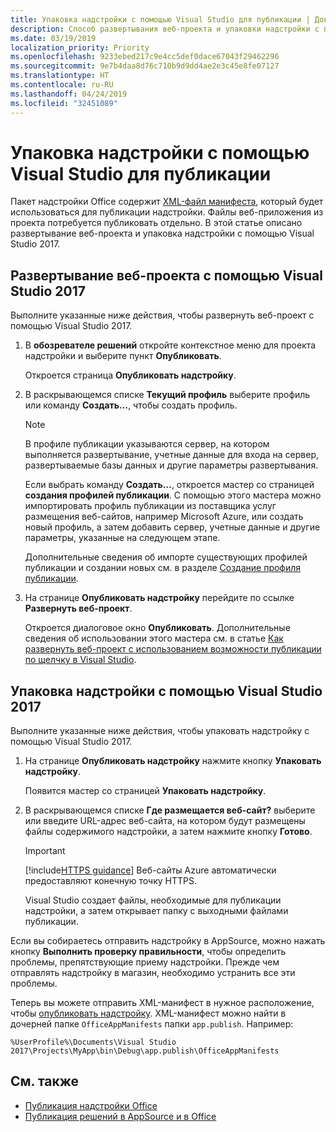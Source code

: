 ```yaml
---
title: Упаковка надстройки с помощью Visual Studio для публикации | Документация Майкрософт
description: Способ развертывания веб-проекта и упаковки надстройки с помощью Visual Studio 2017.
ms.date: 03/19/2019
localization_priority: Priority
ms.openlocfilehash: 9233ebed217c9e4cc5def0dace67043f29462296
ms.sourcegitcommit: 9e7b4daa8d76c710b9d9dd4ae2e3c45e8fe07127
ms.translationtype: HT
ms.contentlocale: ru-RU
ms.lasthandoff: 04/24/2019
ms.locfileid: "32451089"
---
```

# <a name="package-your-add-in-using-visual-studio-to-prepare-for-publishing"></a>Упаковка надстройки с помощью Visual Studio для публикации

Пакет надстройки Office содержит [XML-файл манифеста](../develop/add-in-manifests.md), который будет использоваться для публикации надстройки. Файлы веб-приложения из проекта потребуется публиковать отдельно. В этой статье описано развертывание веб-проекта и упаковка надстройки с помощью Visual Studio 2017.

## <a name="to-deploy-your-web-project-using-visual-studio-2017"></a>Развертывание веб-проекта с помощью Visual Studio 2017

Выполните указанные ниже действия, чтобы развернуть веб-проект с помощью Visual Studio 2017.

1. В **обозревателе решений** откройте контекстное меню для проекта надстройки и выберите пункт **Опубликовать**.

    Откроется страница **Опубликовать надстройку**.

2. В раскрывающемся списке **Текущий профиль** выберите профиль или команду **Создать…**, чтобы создать профиль.

    > [!NOTE]
    > В профиле публикации указываются сервер, на котором выполняется развертывание, учетные данные для входа на сервер, развертываемые базы данных и другие параметры развертывания.

    Если выбрать команду **Создать…**, откроется мастер со страницей **создания профилей публикации**. С помощью этого мастера можно импортировать профиль публикации из поставщика услуг размещения веб-сайтов, например Microsoft Azure, или создать новый профиль, а затем добавить сервер, учетные данные и другие параметры, указанные на следующем этапе.

    Дополнительные сведения об импорте существующих профилей публикации и создании новых см. в разделе [Создание профиля публикации](https://msdn.microsoft.com/library/dd465337.aspx#creating_a_profile).

3. На странице **Опубликовать надстройку** перейдите по ссылке **Развернуть веб-проект**.

    Откроется диалоговое окно **Опубликовать**. Дополнительные сведения об использовании этого мастера см. в статье [Как развернуть веб-проект с использованием возможности публикации по щелчку в Visual Studio](https://msdn.microsoft.com/library/dd465337.aspx).

## <a name="to-package-your-add-in-using-visual-studio-2017"></a>Упаковка надстройки с помощью Visual Studio 2017

Выполните указанные ниже действия, чтобы упаковать надстройку с помощью Visual Studio 2017.

1. На странице **Опубликовать надстройку** нажмите кнопку **Упаковать надстройку**.

    Появится мастер со страницей **Упаковать надстройку**.

2. В раскрывающемся списке **Где размещается веб-сайт?** выберите или введите URL-адрес веб-сайта, на котором будут размещены файлы содержимого надстройки, а затем нажмите кнопку **Готово**.

    > [!IMPORTANT]
    > [!include[HTTPS guidance](../includes/https-guidance.md)] Веб-сайты Azure автоматически предоставляют конечную точку HTTPS.

    Visual Studio создает файлы, необходимые для публикации надстройки, а затем открывает папку с выходными файлами публикации.

Если вы собираетесь отправить надстройку в AppSource, можно нажать кнопку **Выполнить проверку правильности**, чтобы определить проблемы, препятствующие приему надстройки. Прежде чем отправлять надстройку в магазин, необходимо устранить все эти проблемы.

Теперь вы можете отправить XML-манифест в нужное расположение, чтобы [опубликовать надстройку](../publish/publish.md). XML-манифест можно найти в дочерней папке `OfficeAppManifests` папки `app.publish`. Например:

 `%UserProfile%\Documents\Visual Studio 2017\Projects\MyApp\bin\Debug\app.publish\OfficeAppManifests`

## <a name="see-also"></a>См. также

- [Публикация надстройки Office](../publish/publish.md)
- [Публикация решений в AppSource и в Office](/office/dev/store/submit-to-the-office-store)

